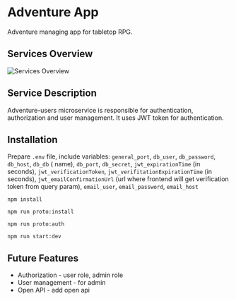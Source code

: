 # Adventure App

Adventure managing app for tabletop RPG.

## Services Overview

<img alt="Services Overview" src="https://i.imgur.com/Juc2H2H.png"/>

## Service Description

Adventure-users microservice is responsible for authentication, authorization and user management.
It uses JWT token for authentication.

## Installation

Prepare `.env` file, include
variables: `general_port`, `db_user`, `db_password`, `db_host`, `db_db` (
name), `db_port`, `db_secret`, `jwt_expirationTime` (in
seconds), `jwt_verificationToken`, `jwt_verifitationExpirationTime` (in seconds), `jwt_emailConfirmationUrl` (url where
frontend will get verification token from query param), `email_user`, `email_password`, `email_host`

``npm install``

``npm run proto:install``

``npm run proto:auth``

``npm run start:dev``

## Future Features

- Authorization - user role, admin role
- User management - for admin
- Open API - add open api



